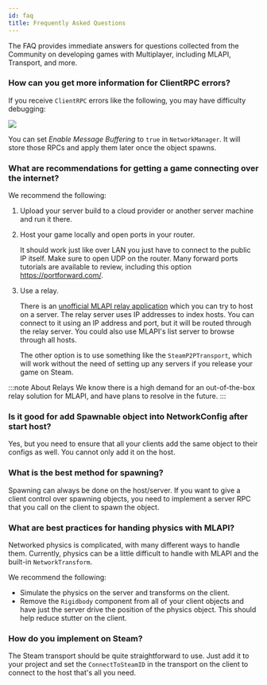 ```yaml
---
id: faq
title: Frequently Asked Questions
---
```


The FAQ provides immediate answers for questions collected from the Community on developing games with Multiplayer, including MLAPI, Transport, and more.

<div id="faq">

### How can you get more information for ClientRPC errors?

If you receive `ClientRPC` errors like the following, you may have difficulty debugging:

![](/img/faq/clientrpc-error.png)

You can set *Enable Message Buffering* to `true` in `NetworkManager`. It will store those RPCs and apply them later once the object spawns.

### What are recommendations for getting a game connecting over the internet?

We recommend the following:

1. Upload your server build to a cloud provider or another server machine and run it there.
1. Host your game locally and open ports in your router. 
   
   It should work just like over LAN you just have to connect to the public IP itself. Make sure to open UDP on the router. Many forward ports tutorials are available to review, including this option https://portforward.com/.
1. Use a relay. 
   
   There is an [unofficial MLAPI relay application](https://github.com/MidLevel/MLAPI.Relay) which you can try to host on a server. The relay server uses IP addresses to index hosts. You can connect to it using an IP address and port, but it will be routed through the relay server. You could also use MLAPI's list server to browse through all hosts.
   
   The other option is to use something like the `SteamP2PTransport`, which will work without the need of setting up any servers if you release your game on Steam.

  :::note About Relays
  We know there is a high demand for an out-of-the-box relay solution for MLAPI, and have plans to resolve in the future.
  :::


### Is it good for add Spawnable object into NetworkConfig after start host? 

Yes, but you need to ensure that all your clients add the same object to their configs as well. You cannot only add it on the host.

### What is the best method for spawning?

Spawning can always be done on the host/server. If you want to give a client control over spawning objects, you need to implement a server RPC that you call on the client to spawn the object.

### What are best practices for handing physics with MLAPI?

Networked physics is complicated, with many different ways to handle them. Currently, physics can be a little difficult to handle with MLAPI and the built-in `NetworkTransform`. 

We recommend the following:

* Simulate the physics on the server and transforms on the client.
* Remove the `Rigidbody` component from all of your client objects and have just the server drive the position of the physics object. This should help reduce stutter on the client.

### How do you implement on Steam?

The Steam transport should be quite straightforward to use. Just add it to your project and set the `ConnectToSteamID` in the transport on the client to connect to the host that's all you need.

</div>
